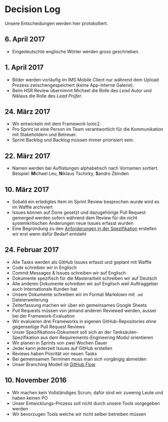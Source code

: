 # Decision Log
Unsere Entscheidungen werden hier protokolliert.

## 6. April 2017
- Eingedeutschte englische Wörter werden gross geschrieben.

## 1. April 2017
- Bilder werden vorläufig im IMS Mobile Client nur während dem Upload Prozess zwischengespeichert (keine App-interne Galerie).
- Beim HSR Review übernimmt Michael die Rolle des _Lead Autor_ und Niklaus die Rolle des _Lead Prüfer_.

## 24. März 2017
- Wir entwickeln mit dem Framework Ionic2.
- Pro Sprint ist eine Person im Team verantwortlich für die Kommunikation mit Stakeholdern und Betreuer.
- Sprint Backlog und Backlog müssen immer priorisiert sein.

## 22. März 2017
- Namen werden bei Auflistungen alphabetisch nach Vornamen sortiert. Beispiel: **M**ichael Leu, **N**iklaus Tschirky,  **S**andro Zbinden

## 10. März 2017
- Sobald ein erledigtes Item im Sprint Review besprochen wurde wird es im Waffle archiviert
- Issues können auf Done gesetzt und dazugehörige Pull Request gemerged werden sofern während dem Review für die nicht systemkritischen Änderungen neue Issues erfasst wurden
- Eine Begründung zu den [Anforderungen in der Spezifikation](spec.md#anforderungskatalog) erstellen wir erst wenn dafür Bedarf entsteht

## 24. Februar 2017
- Alle Tasks werden als GitHub Issues erfasst und geplant mit Waffle
- Code schreiben wir in Englisch
- Commit Messages & Issues schreiben wir auf Englisch
- Dokumente spezifisch für die Masterarbeit schreiben wir auf Deutsch
- Alle anderen Dokumente schreiben wir auf Englisch weil Auftraggeber auch Internationale Kunden hat
- Unsere Dokumente schreiben wir im Format Markdown mit `.md` Dateierweiterung
- Zeiterfassung machen wir über ein gemeinsames Google Sheets
- Pull Requests müssen von jemand anderen Reviewed werden, ausser bei der Framework-Evaluation
- Wir evaluieren drei Frameworks in eigenen GitHub-Repositories ohne gegenseitige Pull Request Reviews
- Unser Spezifikations-Dokument soll sich an der Tanksäulen-Spezifikation aus dem Requirements-Engineering Modul orientieren
- Wir planen in Sprints von zwei Wochen Dauer
- Jeder kann jederzeit Issues auf GitHub erstellen
- Reviews haben Priorität vor neuen Tasks
- Bei gemeinsamen Terminen muss man sich vorgängig abmelden
- Unser Branching Modell ist [GitHub Flow](https://guides.github.com/introduction/flow/)

## 10. November 2016
- Wir machen kein Vollständiges Scrum, dafür sind wir zuwenig Leute und haben keinen PO
- Unser Entwicklungs-Prozess soll nicht durch unsere Tools vorgegeben werden
- Wir bevorzugen Tools welche wir nicht selber betreiben müssen
